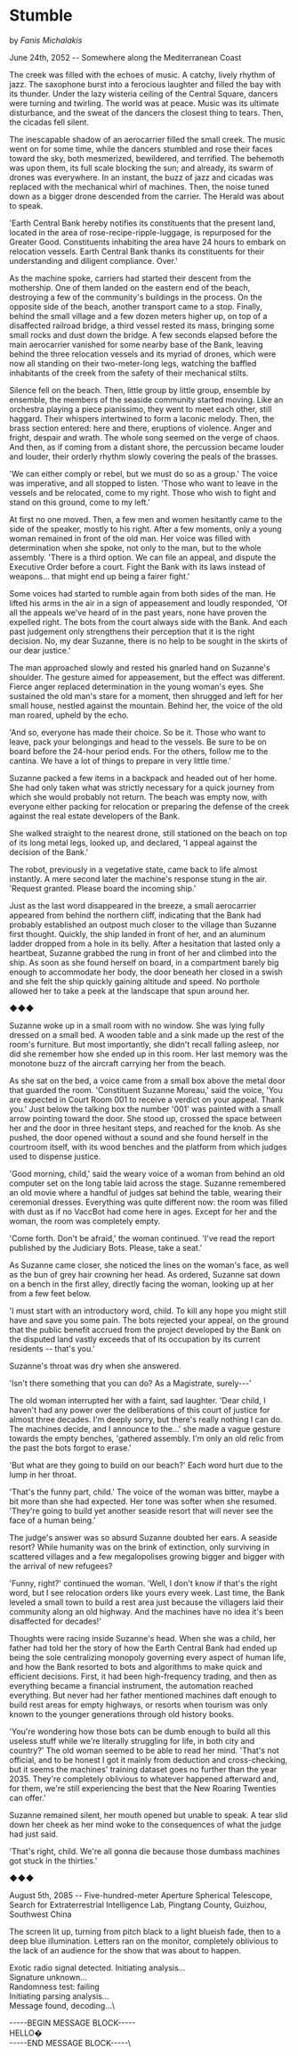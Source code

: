 # Stumble

by *Fanis Michalakis*

June 24th, 2052 -- Somewhere along the Mediterranean Coast

The creek was filled with the echoes of music. A catchy, lively rhythm of jazz. The saxophone burst into a ferocious laughter and filled the bay with its thunder. Under the lazy wisteria ceiling of the Central Square, dancers were turning and twirling. The world was at peace. Music was its ultimate disturbance, and the sweat of the dancers the closest thing to tears. Then, the cicadas fell silent.

The inescapable shadow of an aerocarrier filled the small creek. The music went on for some time, while the dancers stumbled and rose their faces toward the sky, both mesmerized, bewildered, and terrified. The behemoth was upon them, its full scale blocking the sun; and already, its swarm of drones was everywhere. In an instant, the buzz of jazz and cicadas was replaced with the mechanical whirl of machines. Then, the noise tuned down as a bigger drone descended from the carrier. The Herald was about to speak.

'Earth Central Bank hereby notifies its constituents that the present land, located in the area of rose-recipe-ripple-luggage, is repurposed for the Greater Good. Constituents inhabiting the area have 24 hours to embark on relocation vessels. Earth Central Bank thanks its constituents for their understanding and diligent compliance. Over.'

As the machine spoke, carriers had started their descent from the mothership. One of them landed on the eastern end of the beach, destroying a few of the community's buildings in the process. On the opposite side of the beach, another transport came to a stop. Finally, behind the small village and a few dozen meters higher up, on top of a disaffected railroad bridge, a third vessel rested its mass, bringing some small rocks and dust down the bridge. A few seconds elapsed before the main aerocarrier vanished for some nearby base of the Bank, leaving behind the three relocation vessels and its myriad of drones, which were now all standing on their two-meter-long legs, watching the baffled inhabitants of the creek from the safety of their mechanical stilts.

Silence fell on the beach. Then, little group by little group, ensemble by ensemble, the members of the seaside community started moving. Like an orchestra playing a piece pianissimo, they went to meet each other, still haggard. Their whispers intertwined to form a laconic melody. Then, the brass section entered: here and there, eruptions of violence. Anger and fright, despair and wrath. The whole song seemed on the verge of chaos. And then, as if coming from a distant shore, the percussion became louder and louder, their orderly rhythm slowly covering the peals of the brasses.

'We can either comply or rebel, but we must do so as a group.' The voice was imperative, and all stopped to listen. 'Those who want to leave in the vessels and be relocated, come to my right. Those who wish to fight and stand on this ground, come to my left.'

At first no one moved. Then, a few men and women hesitantly came to the side of the speaker, mostly to his right. After a few moments, only a young woman remained in front of the old man. Her voice was filled with determination when she spoke, not only to the man, but to the whole assembly. 'There is a third option. We can file an appeal, and dispute the Executive Order before a court. Fight the Bank with its laws instead of weapons... that might end up being a fairer fight.'

Some voices had started to rumble again from both sides of the man. He lifted his arms in the air in a sign of appeasement and loudly responded, 'Of all the appeals we've heard of in the past years, none have proven the expelled right. The bots from the court always side with the Bank. And each past judgement only strengthens their perception that it is the right decision. No, my dear Suzanne, there is no help to be sought in the skirts of our dear justice.'

The man approached slowly and rested his gnarled hand on Suzanne's shoulder. The gesture aimed for appeasement, but the effect was different. Fierce anger replaced determination in the young woman's eyes. She sustained the old man's stare for a moment, then shrugged and left for her small house, nestled against the mountain. Behind her, the voice of the old man roared, upheld by the echo.

'And so, everyone has made their choice. So be it. Those who want to leave, pack your belongings and head to the vessels. Be sure to be on board before the 24-hour period ends. For the others, follow me to the cantina. We have a lot of things to prepare in very little time.'

Suzanne packed a few items in a backpack and headed out of her home. She had only taken what was strictly necessary for a quick journey from which she would probably not return. The beach was empty now, with everyone either packing for relocation or preparing the defense of the creek against the real estate developers of the Bank.

She walked straight to the nearest drone, still stationed on the beach on top of its long metal legs, looked up, and declared, 'I appeal against the decision of the Bank.'

The robot, previously in a vegetative state, came back to life almost instantly. A mere second later the machine's response stung in the air. 'Request granted. Please board the incoming ship.'

Just as the last word disappeared in the breeze, a small aerocarrier appeared from behind the northern cliff, indicating that the Bank had probably established an outpost much closer to the village than Suzanne first thought. Quickly, the ship landed in front of her, and an aluminum ladder dropped from a hole in its belly. After a hesitation that lasted only a heartbeat, Suzanne grabbed the rung in front of her and climbed into the ship. As soon as she found herself on board, in a compartment barely big enough to accommodate her body, the door beneath her closed in a swish and she felt the ship quickly gaining altitude and speed. No porthole allowed her to take a peek at the landscape that spun around her.

◆◆◆

Suzanne woke up in a small room with no window. She was lying fully dressed on a small bed. A wooden table and a sink made up the rest of the room's furniture. But most importantly, she didn't recall falling asleep, nor did she remember how she ended up in this room. Her last memory was the monotone buzz of the aircraft carrying her from the beach.

As she sat on the bed, a voice came from a small box above the metal door that guarded the room. 'Constituent Suzanne Moreau,' said the voice, 'You are expected in Court Room 001 to receive a verdict on your appeal. Thank you.' Just below the talking box the number '001' was painted with a small arrow pointing toward the door. She stood up, crossed the space between her and the door in three hesitant steps, and reached for the knob. As she pushed, the door opened without a sound and she found herself in the courtroom itself, with its wood benches and the platform from which judges used to dispense justice.

'Good morning, child,' said the weary voice of a woman from behind an old computer set on the long table laid across the stage. Suzanne remembered an old movie where a handful of judges sat behind the table, wearing their ceremonial dresses. Everything was quite different now: the room was filled with dust as if no VaccBot had come here in ages. Except for her and the woman, the room was completely empty.

'Come forth. Don't be afraid,' the woman continued. 'I've read the report published by the Judiciary Bots. Please, take a seat.'

As Suzanne came closer, she noticed the lines on the woman's face, as well as the bun of grey hair crowning her head. As ordered, Suzanne sat down on a bench in the first alley, directly facing the woman, looking up at her from a few feet below.

'I must start with an introductory word, child. To kill any hope you might still have and save you some pain. The bots rejected your appeal, on the ground that the public benefit accrued from the project developed by the Bank on the disputed land vastly exceeds that of its occupation by its current residents -- that's you.'

Suzanne's throat was dry when she answered.

'Isn't there something that you can do? As a Magistrate, surely---'

The old woman interrupted her with a faint, sad laughter. 'Dear child, I haven't had any power over the deliberations of this court of justice for almost three decades. I'm deeply sorry, but there's really nothing I can do. The machines decide, and I announce to the...' she made a vague gesture towards the empty benches, 'gathered assembly. I'm only an old relic from the past the bots forgot to erase.'

'But what are they going to build on our beach?' Each word hurt due to the lump in her throat.

'That's the funny part, child.' The voice of the woman was bitter, maybe a bit more than she had expected. Her tone was softer when she resumed. 'They're going to build yet another seaside resort that will never see the face of a human being.'

The judge's answer was so absurd Suzanne doubted her ears. A seaside resort? While humanity was on the brink of extinction, only surviving in scattered villages and a few megalopolises growing bigger and bigger with the arrival of new refugees?

'Funny, right?' continued the woman. 'Well, I don't know if that's the right word, but I see relocation orders like yours every week. Last time, the Bank leveled a small town to build a rest area just because the villagers laid their community along an old highway. And the machines have no idea it's been disaffected for decades!'

Thoughts were racing inside Suzanne's head. When she was a child, her father had told her the story of how the Earth Central Bank had ended up being the sole centralizing monopoly governing every aspect of human life, and how the Bank resorted to bots and algorithms to make quick and efficient decisions. First, it had been high-frequency trading, and then as everything became a financial instrument, the automation reached everything. But never had her father mentioned machines daft enough to build rest areas for empty highways, or resorts when tourism was only known to the younger generations through old history books.

'You're wondering how those bots can be dumb enough to build all this useless stuff while we're literally struggling for life, in both city and country?' The old woman seemed to be able to read her mind. 'That's not official, and to be honest I got it mainly from deduction and cross-checking, but it seems the machines' training dataset goes no further than the year 2035. They're completely oblivious to whatever happened afterward and, for them, we're still experiencing the best that the New Roaring Twenties can offer.'

Suzanne remained silent, her mouth opened but unable to speak. A tear slid down her cheek as her mind woke to the consequences of what the judge had just said.

'That's right, child. We're all gonna die because those dumbass machines got stuck in the thirties.'

◆◆◆

August 5th, 2085 -- Five-hundred-meter Aperture Spherical Telescope, Search for Extraterrestrial Intelligence Lab, Pingtang County, Guizhou, Southwest China

The screen lit up, turning from pitch black to a light blueish fade, then to a deep blue illumination. Letters ran on the monitor, completely oblivious to the lack of an audience for the show that was about to happen.

Exotic radio signal detected. Initiating analysis...\
Signature unknown...\
Randomness test: failing\
Initiating parsing analysis...\
Message found, decoding...\

-----BEGIN MESSAGE BLOCK-----\
HELLO�\
-----END MESSAGE BLOCK-----\

